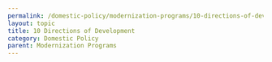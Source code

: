 ```yaml
---
permalink: /domestic-policy/modernization-programs/10-directions-of-development
layout: topic
title: 10 Directions of Development
category: Domestic Policy
parent: Modernization Programs
---
```

